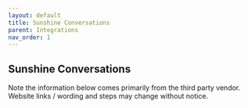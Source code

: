```yaml
---
layout: default
title: Sunshine Conversations
parent: Integrations
nav_order: 1
---
```


## Sunshine Conversations

Note the information below comes primarily from the third party vendor. Website links / wording and steps may change without notice. 